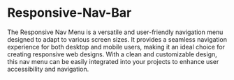 # Responsive-Nav-Bar

The Responsive Nav Menu is a versatile and user-friendly navigation menu designed to adapt to various screen sizes. It provides a seamless navigation experience for both desktop and mobile users, making it an ideal choice for creating responsive web designs. With a clean and customizable design, this nav menu can be easily integrated into your projects to enhance user accessibility and navigation.

